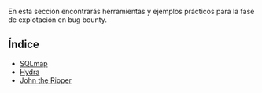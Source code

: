 En esta sección encontrarás herramientas y ejemplos prácticos para la fase de explotación en bug bounty.

## Índice
- [SQLmap](/assets/Exploitation/Tools/SQLmap.md)
- [Hydra](/assets/Exploitation/Tools/Hydra.md)
- [John the Ripper](/assets/Exploitation/Tools/John_the_Ripper.md)
